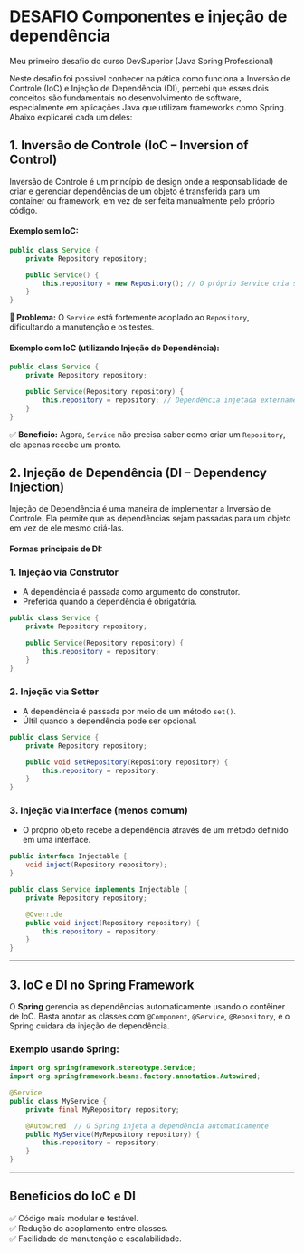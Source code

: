 # DESAFIO Componentes e injeção de dependência

Meu primeiro desafio do curso DevSuperior (Java Spring Professional)

Neste desafio foi possivel conhecer na pática como funciona a Inversão de Controle (IoC) e Injeção de Dependência (DI), percebi que esses dois conceitos são fundamentais no desenvolvimento de software, especialmente em aplicações Java que utilizam frameworks como Spring.
Abaixo explicarei cada um deles:

## 1. Inversão de Controle (IoC – Inversion of Control)

Inversão de Controle é um princípio de design onde a responsabilidade de criar e gerenciar dependências de um objeto é transferida para um container ou framework, em vez de ser feita manualmente pelo próprio código.

#### **Exemplo sem IoC:**
```java
public class Service {
    private Repository repository;

    public Service() {
        this.repository = new Repository(); // O próprio Service cria sua dependência
    }
}
```
**🔴 Problema:** O `Service` está fortemente acoplado ao `Repository`, dificultando a manutenção e os testes.

#### **Exemplo com IoC (utilizando Injeção de Dependência):**
```java
public class Service {
    private Repository repository;

    public Service(Repository repository) {
        this.repository = repository; // Dependência injetada externamente
    }
}
```
✅ **Benefício:** Agora, `Service` não precisa saber como criar um `Repository`, ele apenas recebe um pronto.

## 2. Injeção de Dependência (DI – Dependency Injection)

Injeção de Dependência é uma maneira de implementar a Inversão de Controle. Ela permite que as dependências sejam passadas para um objeto em vez de ele mesmo criá-las.

#### **Formas principais de DI:**

### **1. Injeção via Construtor**
- A dependência é passada como argumento do construtor.
- Preferida quando a dependência é obrigatória.

```java
public class Service {
    private Repository repository;

    public Service(Repository repository) {
        this.repository = repository;
    }
}
```

### **2. Injeção via Setter**
- A dependência é passada por meio de um método `set()`.
- Últil quando a dependência pode ser opcional.

```java
public class Service {
    private Repository repository;

    public void setRepository(Repository repository) {
        this.repository = repository;
    }
}
```

### **3. Injeção via Interface (menos comum)**
- O próprio objeto recebe a dependência através de um método definido em uma interface.

```java
public interface Injectable {
    void inject(Repository repository);
}

public class Service implements Injectable {
    private Repository repository;

    @Override
    public void inject(Repository repository) {
        this.repository = repository;
    }
}
```

---

## 3. IoC e DI no Spring Framework

O **Spring** gerencia as dependências automaticamente usando o contêiner de IoC. Basta anotar as classes com `@Component`, `@Service`, `@Repository`, e o Spring cuidará da injeção de dependência.

### **Exemplo usando Spring:**
```java
import org.springframework.stereotype.Service;
import org.springframework.beans.factory.annotation.Autowired;

@Service
public class MyService {
    private final MyRepository repository;

    @Autowired  // O Spring injeta a dependência automaticamente
    public MyService(MyRepository repository) {
        this.repository = repository;
    }
}
```

---

## **Benefícios do IoC e DI**
✅ Código mais modular e testável.  
✅ Redução do acoplamento entre classes.  
✅ Facilidade de manutenção e escalabilidade.  
